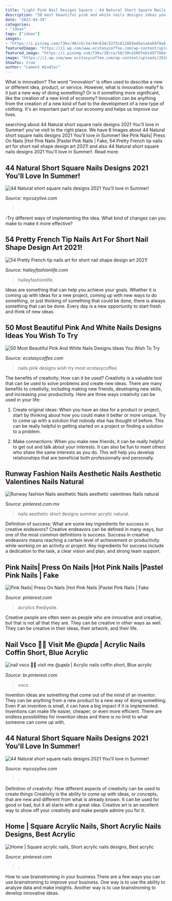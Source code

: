 ```yaml
---
title: "Light Pink Nail Designs Square : 44 Natural Short Square Nails Designs 2021 You&#039;ll Love In Summer!"
description: "50 most beautiful pink and white nails designs ideas you wish to try"
date: "2023-04-29"
categories:
- "ideas"
tags: ["ideas"]
images:
- "https://i.pinimg.com/736x/40/c6/34/40c634c52f5c612883edba1a4ab9f8a6.jpg"
featuredImage: "https://i1.wp.com/www.ecstasycoffee.com/wp-content/uploads/2016/10/Pink-and-White-Nails-Designs-19.jpg"
featured_image: "https://i.pinimg.com/736x/30/ce/50/30ce506feb1497766ef7e6324e42ca94.jpg"
image: "https://i1.wp.com/www.ecstasycoffee.com/wp-content/uploads/2016/10/Pink-and-White-Nails-Designs-19.jpg"
ShowToc: true
author: "Lamont Windler"
---
```



What is innovation?
The word "innovation" is often used to describe a new or different idea, product, or service. However, what is innovation really? Is it just a new way of doing something? Or is it something more significant, like the creation of a new kind of economy?
Innovation can be anything from the creation of a new kind of fuel to the development of a new type of clothing. It's an important part of our economy and helps us improve our lives.

	

		
searching about 44 Natural short square nails designs 2021 You&#039;ll love in Summer! you've visit to the right place. We have 8 Images about 44 Natural short square nails designs 2021 You&#039;ll love in Summer! like Pink Nails| Press On Nails |Hot Pink Nails |Pastel Pink Nails | Fake, 54 Pretty French tip nails art for short nail shape design art 2021! and also 44 Natural short square nails designs 2021 You&#039;ll love in Summer!. Read more:
		
    
## 44 Natural Short Square Nails Designs 2021 You&#039;ll Love In Summer!

<img loading=lazy src="https://mycozylive.com/wp-content/uploads/2021/04/11-14.jpg" onerror="this.onerror=null;this.src='https://tse1.mm.bing.net/th?id=OIP.4d426fT8MIGtZN2So2wHygHaLH&amp;pid=15.1';" alt="44 Natural short square nails designs 2021 You&#039;ll love in Summer!">

_Source: mycozylive.com_

>. 

	

-Try different ways of implementing the idea. What kind of changes can you make to make it more effective? 

    
## 54 Pretty French Tip Nails Art For Short Nail Shape Design Art 2021!

<img loading=lazy src="https://haileyfashionlife.com/wp-content/uploads/2021/04/86.jpg" onerror="this.onerror=null;this.src='https://tse2.mm.bing.net/th?id=OIP.2wkiAszDCwWupF18lagvYgHaLH&amp;pid=15.1';" alt="54 Pretty French tip nails art for short nail shape design art 2021!">

_Source: haileyfashionlife.com_

>haileyfashionlife. 

	

Ideas are something that can help you achieve your goals. Whether it is coming up with ideas for a new project, coming up with new ways to do something, or just thinking of something that could be done, there is always something that can be done. Every day is a new opportunity to start fresh and think of new ideas.

    
## 50 Most Beautiful Pink And White Nails Designs Ideas You Wish To Try

<img loading=lazy src="https://i1.wp.com/www.ecstasycoffee.com/wp-content/uploads/2016/10/Pink-and-White-Nails-Designs-19.jpg" onerror="this.onerror=null;this.src='https://tse2.mm.bing.net/th?id=OIP.hdqzQsDvOR45VEQqPfyxWwHaHa&amp;pid=15.1';" alt="50 Most Beautiful Pink And White Nails Designs Ideas You Wish To Try">

_Source: ecstasycoffee.com_

>nails pink designs wish try most ecstasycoffee. 

	

The benefits of creativity: How can it be used?
Creativity is a valuable tool that can be used to solve problems and create new ideas. There are many benefits to creativity, including making new friends, developing new skills, and increasing your productivity. Here are three ways creativity can be used in your life: 
1. Create original ideas: When you have an idea for a product or project, start by thinking about how you could make it better or more unique. Try to come up with a solution that nobody else has thought of before. This can be really helpful in getting started on a project or finding a solution to a problem.

2. Make connections: When you make new friends, it can be really helpful to get out and talk about your interests. It can also be fun to meet others who share the same interests as you do. This will help you develop relationships that are beneficial both professionally and personally.

    
## Runway Fashion Nails Aesthetic Nails Aesthetic Valentines Nails Natural

<img loading=lazy src="https://i.pinimg.com/736x/05/07/6a/05076a06a810b3a0370b79c5bd0eea17.jpg" onerror="this.onerror=null;this.src='https://tse4.mm.bing.net/th?id=OIP.tl0zfGoOsvHcPczy-rBNzwHaLe&amp;pid=15.1';" alt="Runway fashion Nails aesthetic Nails aesthetic valentines Nails natural">

_Source: pinterest.com.mx_

>nails aesthetic short designs summer acrylic natural. 

	

Definition of success: What are some key ingredients for success in creative endeavors?
Creative endeavors can be defined in many ways, but one of the most common definitions is success. Success in creative endeavors means reaching a certain level of achievement or productivity while working on an activity or project. Key ingredients for success include a dedication to the task, a clear vision and plan, and strong team support.

    
## Pink Nails| Press On Nails |Hot Pink Nails |Pastel Pink Nails | Fake

<img loading=lazy src="https://i.pinimg.com/736x/30/ce/50/30ce506feb1497766ef7e6324e42ca94.jpg" onerror="this.onerror=null;this.src='https://tse4.mm.bing.net/th?id=OIP.avIdO2embPsAf7JK8ZB_8QHaJ3&amp;pid=15.1';" alt="Pink Nails| Press On Nails |Hot Pink Nails |Pastel Pink Nails | Fake">

_Source: pinterest.com_

>acrylics thediysite. 

	

Creative people are often seen as people who are innovative and creative, but that is not all that they are. They can be creative in other ways as well. They can be creative in their ideas, their artwork, and their life.

    
## Nail Vsco 🌊🐬 Visit Me @𝑢𝑝𝑑𝑎 | Acrylic Nails Coffin Short, Blue Acrylic

<img loading=lazy src="https://i.pinimg.com/736x/dc/ac/1d/dcac1d195cac2008127449ea61860124.jpg" onerror="this.onerror=null;this.src='https://tse4.mm.bing.net/th?id=OIP.OhecscnJMtZTixLvlDCZegHaL_&amp;pid=15.1';" alt="nail vsco 🌊🐬 visit me @𝑢𝑝𝑑𝑎 | Acrylic nails coffin short, Blue acrylic">

_Source: br.pinterest.com_

>vsco. 

	

Invention ideas are something that come out of the mind of an inventor. They can be anything from a new product to a new way of doing something. Even if an invention is small, it can have a big impact if it is implemented. Inventions can make life easier, cheaper, or even more efficient. There are endless possibilities for invention ideas and there is no limit to what someone can come up with.

    
## 44 Natural Short Square Nails Designs 2021 You&#039;ll Love In Summer!

<img loading=lazy src="https://mycozylive.com/wp-content/uploads/2021/04/10-14.jpg" onerror="this.onerror=null;this.src='https://tse2.mm.bing.net/th?id=OIP.oL2N7wbE0A7XTJWnuz4CiAHaLH&amp;pid=15.1';" alt="44 Natural short square nails designs 2021 You&#039;ll love in Summer!">

_Source: mycozylive.com_

>. 

	

Definition of creativity: How different aspects of creativity can be used to create things
Creativity is the ability to come up with ideas, or concepts, that are new and different from what is already known. It can be used for good or bad, but it all starts with a great idea. Creative art is an excellent way to show off your creativity and make people admire you for it.

    
## Home | Square Acrylic Nails, Short Acrylic Nails Designs, Best Acrylic

<img loading=lazy src="https://i.pinimg.com/736x/40/c6/34/40c634c52f5c612883edba1a4ab9f8a6.jpg" onerror="this.onerror=null;this.src='https://tse2.mm.bing.net/th?id=OIP.ypyfC3rmc2a3dauJeHxsrAHaLg&amp;pid=15.1';" alt="Home | Square acrylic nails, Short acrylic nails designs, Best acrylic">

_Source: pinterest.com_

>. 

	

How to use brainstroming in your business
There are a few ways you can use brainstroming to improve your business. One way is to use the ability to analyze data and make insights. Another way is to use brainstroming to develop innovative ideas.

